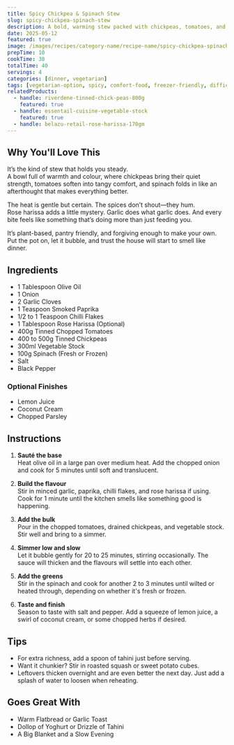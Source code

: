 ```yaml
---
title: Spicy Chickpea & Spinach Stew
slug: spicy-chickpea-spinach-stew
description: A bold, warming stew packed with chickpeas, tomatoes, and spinach. Spiced with chilli and garlic, finished with herbs or a swirl of coconut cream.
date: 2025-05-12
featured: true
image: /images/recipes/category-name/recipe-name/spicy-chickpea-spinach-stew.webp
prepTime: 10
cookTime: 30
totalTime: 40
servings: 4
categories: [dinner, vegetarian]
tags: [vegetarian-option, spicy, comfort-food, freezer-friendly, difficulty-easy]
relatedProducts:
  - handle: riverdene-tinned-chick-peas-800g
    featured: true
  - handle: essentail-cuisine-vegetable-stock
    featured: true
  - handle: belazu-retail-rose-harissa-170gm
---
```


## Why You'll Love This

It’s the kind of stew that holds you steady.  
A bowl full of warmth and colour, where chickpeas bring their quiet strength, tomatoes soften into tangy comfort, and spinach folds in like an afterthought that makes everything better.

The heat is gentle but certain. The spices don’t shout—they hum.  
Rose harissa adds a little mystery. Garlic does what garlic does. And every bite feels like something that’s doing more than just feeding you.

It’s plant-based, pantry friendly, and forgiving enough to make your own.  
Put the pot on, let it bubble, and trust the house will start to smell like dinner.

## Ingredients

- 1 Tablespoon Olive Oil  
- 1 Onion  
- 2 Garlic Cloves  
- 1 Teaspoon Smoked Paprika  
- 1/2 to 1 Teaspoon Chilli Flakes  
- 1 Tablespoon Rose Harissa (Optional)  
- 400g Tinned Chopped Tomatoes  
- 400 to 500g Tinned Chickpeas  
- 300ml Vegetable Stock  
- 100g Spinach (Fresh or Frozen)  
- Salt  
- Black Pepper  

### Optional Finishes

- Lemon Juice  
- Coconut Cream  
- Chopped Parsley  

## Instructions

1. **Sauté the base**  
   Heat olive oil in a large pan over medium heat. Add the chopped onion and cook for 5 minutes until soft and translucent.

2. **Build the flavour**  
   Stir in minced garlic, paprika, chilli flakes, and rose harissa if using. Cook for 1 minute until the kitchen smells like something good is happening.

3. **Add the bulk**  
   Pour in the chopped tomatoes, drained chickpeas, and vegetable stock. Stir well and bring to a simmer.

4. **Simmer low and slow**  
   Let it bubble gently for 20 to 25 minutes, stirring occasionally. The sauce will thicken and the flavours will settle into each other.

5. **Add the greens**  
   Stir in the spinach and cook for another 2 to 3 minutes until wilted or heated through, depending on whether it's fresh or frozen.

6. **Taste and finish**  
   Season to taste with salt and pepper. Add a squeeze of lemon juice, a swirl of coconut cream, or some chopped herbs if desired.

## Tips

- For extra richness, add a spoon of tahini just before serving.  
- Want it chunkier? Stir in roasted squash or sweet potato cubes.  
- Leftovers thicken overnight and are even better the next day. Just add a splash of water to loosen when reheating.

## Goes Great With

- Warm Flatbread or Garlic Toast  
- Dollop of Yoghurt or Drizzle of Tahini  
- A Big Blanket and a Slow Evening